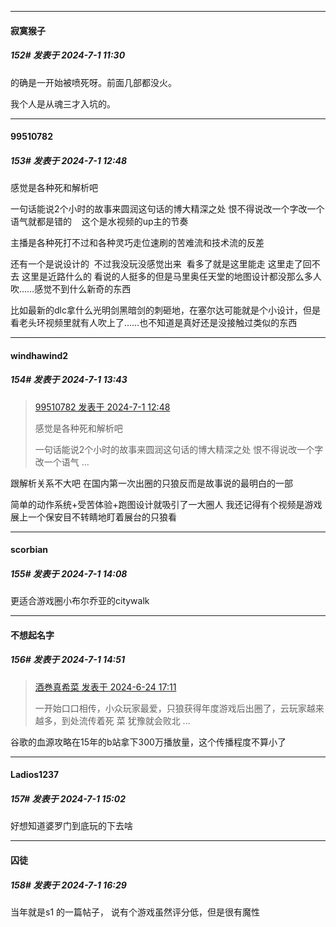 ﻿
*****

####  寂寞猴子  
##### 152#       发表于 2024-7-1 11:30

的确是一开始被喷死呀。前面几部都没火。

我个人是从魂三才入坑的。


*****

####  99510782  
##### 153#       发表于 2024-7-1 12:48

感觉是各种死和解析吧 

一句话能说2个小时的故事来圆润这句话的博大精深之处 恨不得说改一个字改一个语气就都是错的    这个是水视频的up主的节奏

主播是各种死打不过和各种灵巧走位速刷的苦难流和技术流的反差 

还有一个是说设计的  不过我没玩没感觉出来  看多了就是这里能走 这里走了回不去 这里是近路什么的 看说的人挺多的但是马里奥任天堂的地图设计都没那么多人吹……感觉不到什么新奇的东西  

比如最新的dlc拿什么光明剑黑暗剑的刺砸地，在塞尔达可能就是个小设计，但是看老头环视频里就有人吹上了……也不知道是真好还是没接触过类似的东西


*****

####  windhawind2  
##### 154#       发表于 2024-7-1 13:43

<blockquote><a href="httphttps://bbs.saraba1st.com/2b/forum.php?mod=redirect&amp;goto=findpost&amp;pid=65444207&amp;ptid=2188783" target="_blank">99510782 发表于 2024-7-1 12:48</a>

感觉是各种死和解析吧 

一句话能说2个小时的故事来圆润这句话的博大精深之处 恨不得说改一个字改一个语气 ...</blockquote>
跟解析关系不大吧 在国内第一次出圈的只狼反而是故事说的最明白的一部

简单的动作系统+受苦体验+跑图设计就吸引了一大圈人 我还记得有个视频是游戏展上一个保安目不转睛地盯着展台的只狼看


*****

####  scorbian  
##### 155#       发表于 2024-7-1 14:08

更适合游戏圈小布尔乔亚的citywalk


*****

####  不想起名字  
##### 156#       发表于 2024-7-1 14:51

<blockquote><a href="httphttps://bbs.saraba1st.com/2b/forum.php?mod=redirect&amp;goto=findpost&amp;pid=65361121&amp;ptid=2188783" target="_blank">酒巻真希菜 发表于 2024-6-24 17:11</a>

一开始口口相传，小众玩家最爱，只狼获得年度游戏后出圈了，云玩家越来越多，到处流传着死 菜 犹豫就会败北 ...</blockquote>
谷歌的血源攻略在15年的b站拿下300万播放量，这个传播程度不算小了


*****

####  Ladios1237  
##### 157#       发表于 2024-7-1 15:02

好想知道婆罗门到底玩的下去啥


*****

####  囚徒  
##### 158#       发表于 2024-7-1 16:29

当年就是s1 的一篇帖子， 说有个游戏虽然评分低，但是很有魔性

